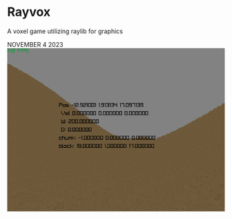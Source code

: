 # Rayvox
 A voxel game utilizing raylib for graphics
 
 NOVEMBER 4 2023
 ![picture](public/nov-4-2023.png)
